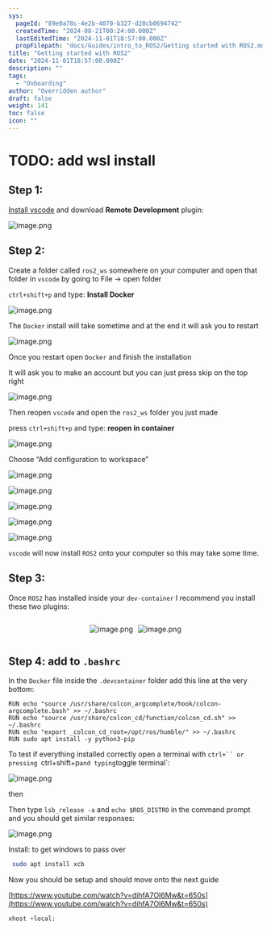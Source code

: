 ```yaml
---
sys:
  pageId: "89e0a78c-4e2b-4070-b327-d28cb0694742"
  createdTime: "2024-08-21T00:24:00.000Z"
  lastEditedTime: "2024-11-01T18:57:00.000Z"
  propFilepath: "docs/Guides/intro_to_ROS2/Getting started with ROS2.md"
title: "Getting started with ROS2"
date: "2024-11-01T18:57:00.000Z"
description: ""
tags:
  - "Onboarding"
author: "Overridden author"
draft: false
weight: 141
toc: false
icon: ""
---
```


# TODO: add wsl install

## Step 1:

[Install vscode](https://code.visualstudio.com/download) and download **Remote Development** plugin:

![image.png](https://prod-files-secure.s3.us-west-2.amazonaws.com/d518164a-d88e-44d1-a4ee-3adb3bd8bce0/efb52993-1881-4a40-b95e-6f020334f022/image.png?X-Amz-Algorithm=AWS4-HMAC-SHA256&X-Amz-Content-Sha256=UNSIGNED-PAYLOAD&X-Amz-Credential=ASIAZI2LB4663GT4RRBX%2F20250206%2Fus-west-2%2Fs3%2Faws4_request&X-Amz-Date=20250206T210653Z&X-Amz-Expires=3600&X-Amz-Security-Token=IQoJb3JpZ2luX2VjEE0aCXVzLXdlc3QtMiJHMEUCIEXb7RMFzqquwmM%2BvMEX6UL4uBoUYqTB6BXL80pxsdYlAiEAo20bcSIPycNoV2SpwJU3ErxdA1aEuReweOswzf8Ze2kq%2FwMIZhAAGgw2Mzc0MjMxODM4MDUiDP3D1v4X2p%2B%2BzSc4SyrcA1duX%2BHbQRReI%2BbFG%2Bf%2FymSr6094DkUf79XBvUjVhefiKqctd2fSsrSES5CHZUba0JEjcwWt3gbLTW3KhC0Z2m70MFeTGgqONoPqE4AUm0zwII4bIW5SmgIn60974OtO7F2vobtP7Eh0Bwykz08DPYxGBP52qvsCTs%2FTEaz4G%2BCTp45K4SPR4dAUhadcJdd6291r3%2FLgh7yP19wJ1GIPp5UrK%2B%2FwxMm1RyY4Bhj5Qy6795%2FujZY8mz0fw8CGBREst7PZSLNw6Ejaueds7D4KpU9uIuY2suIAfldkUatQGpVuou0tTl%2FHnQJ0hrNEiBqicR8xDv2TQntdlGDVs0woIi%2Bqy7kOo6SHDFBQXwnKm5toMU%2BfoKzXGrltN8slrWf%2BA2mGFjl%2BJfB%2Fm8l8MQo8CPvOA%2BhwJUr9fu4K7buAI8FZ2ObKHa%2BtPBQG%2BhtSo9c3TXzE9wF3okxKWjlgJGMeEElc9gplJkh7cUx4xgTlBg12aqIiSWJxx%2FKW2tyN5sq1Ysisa6zAakNMTgmmrESj8FK75o0h1vgWQZHM6fTuPTNcyggdvQKVcrVYqY6rBNftBCpA4LOd7jmb763HliJU0SqfEGxaxgCYJhhv3VKj%2FgfDGmiOc9VUY%2FQsdbAHMPe4lL0GOqUBz9W7c79QeZSlGRATcjD2A8xan6Ja9pgIJEioINwYUpGdYyZbM96PBwwFDBDJ94rvhZ2TAvYYV3stzH%2FdK4w9XlXA%2FpHc%2BZ%2FXmVG%2Bs9lGAeJyZz3GLn%2Fl14L7MpmST6br4pM6Su179sYPVw2IwmbW0OD92Q8g7hLVXN1IGNQdN3CW7owD31xPaYCZnIaQvx7E6%2F7%2BWGAok6fIyN79F8b0rHiipQ7H&X-Amz-Signature=0685d846959f5ee46950b963571a43c8e0f66c882c1dbeb7667f9197702070d5&X-Amz-SignedHeaders=host&x-id=GetObject)

## Step 2:

Create a folder called `ros2_ws` somewhere on your computer and open that folder in `vscode` by going to File → open folder 

`ctrl+shift+p` and type: **Install Docker**

![image.png](https://prod-files-secure.s3.us-west-2.amazonaws.com/d518164a-d88e-44d1-a4ee-3adb3bd8bce0/2269dc0e-1cd5-47ff-bceb-c04ad9b2eab0/image.png?X-Amz-Algorithm=AWS4-HMAC-SHA256&X-Amz-Content-Sha256=UNSIGNED-PAYLOAD&X-Amz-Credential=ASIAZI2LB4663GT4RRBX%2F20250206%2Fus-west-2%2Fs3%2Faws4_request&X-Amz-Date=20250206T210653Z&X-Amz-Expires=3600&X-Amz-Security-Token=IQoJb3JpZ2luX2VjEE0aCXVzLXdlc3QtMiJHMEUCIEXb7RMFzqquwmM%2BvMEX6UL4uBoUYqTB6BXL80pxsdYlAiEAo20bcSIPycNoV2SpwJU3ErxdA1aEuReweOswzf8Ze2kq%2FwMIZhAAGgw2Mzc0MjMxODM4MDUiDP3D1v4X2p%2B%2BzSc4SyrcA1duX%2BHbQRReI%2BbFG%2Bf%2FymSr6094DkUf79XBvUjVhefiKqctd2fSsrSES5CHZUba0JEjcwWt3gbLTW3KhC0Z2m70MFeTGgqONoPqE4AUm0zwII4bIW5SmgIn60974OtO7F2vobtP7Eh0Bwykz08DPYxGBP52qvsCTs%2FTEaz4G%2BCTp45K4SPR4dAUhadcJdd6291r3%2FLgh7yP19wJ1GIPp5UrK%2B%2FwxMm1RyY4Bhj5Qy6795%2FujZY8mz0fw8CGBREst7PZSLNw6Ejaueds7D4KpU9uIuY2suIAfldkUatQGpVuou0tTl%2FHnQJ0hrNEiBqicR8xDv2TQntdlGDVs0woIi%2Bqy7kOo6SHDFBQXwnKm5toMU%2BfoKzXGrltN8slrWf%2BA2mGFjl%2BJfB%2Fm8l8MQo8CPvOA%2BhwJUr9fu4K7buAI8FZ2ObKHa%2BtPBQG%2BhtSo9c3TXzE9wF3okxKWjlgJGMeEElc9gplJkh7cUx4xgTlBg12aqIiSWJxx%2FKW2tyN5sq1Ysisa6zAakNMTgmmrESj8FK75o0h1vgWQZHM6fTuPTNcyggdvQKVcrVYqY6rBNftBCpA4LOd7jmb763HliJU0SqfEGxaxgCYJhhv3VKj%2FgfDGmiOc9VUY%2FQsdbAHMPe4lL0GOqUBz9W7c79QeZSlGRATcjD2A8xan6Ja9pgIJEioINwYUpGdYyZbM96PBwwFDBDJ94rvhZ2TAvYYV3stzH%2FdK4w9XlXA%2FpHc%2BZ%2FXmVG%2Bs9lGAeJyZz3GLn%2Fl14L7MpmST6br4pM6Su179sYPVw2IwmbW0OD92Q8g7hLVXN1IGNQdN3CW7owD31xPaYCZnIaQvx7E6%2F7%2BWGAok6fIyN79F8b0rHiipQ7H&X-Amz-Signature=a4253d12f1db3d9877cce5e8d5e47a4291d40252508429551a8b6a0c9785beb6&X-Amz-SignedHeaders=host&x-id=GetObject)

The `Docker` install will take sometime and at the end it will ask you to restart

![image.png](https://prod-files-secure.s3.us-west-2.amazonaws.com/d518164a-d88e-44d1-a4ee-3adb3bd8bce0/ed233f78-be33-4b1f-b89c-9c346c0e961e/image.png?X-Amz-Algorithm=AWS4-HMAC-SHA256&X-Amz-Content-Sha256=UNSIGNED-PAYLOAD&X-Amz-Credential=ASIAZI2LB4663GT4RRBX%2F20250206%2Fus-west-2%2Fs3%2Faws4_request&X-Amz-Date=20250206T210653Z&X-Amz-Expires=3600&X-Amz-Security-Token=IQoJb3JpZ2luX2VjEE0aCXVzLXdlc3QtMiJHMEUCIEXb7RMFzqquwmM%2BvMEX6UL4uBoUYqTB6BXL80pxsdYlAiEAo20bcSIPycNoV2SpwJU3ErxdA1aEuReweOswzf8Ze2kq%2FwMIZhAAGgw2Mzc0MjMxODM4MDUiDP3D1v4X2p%2B%2BzSc4SyrcA1duX%2BHbQRReI%2BbFG%2Bf%2FymSr6094DkUf79XBvUjVhefiKqctd2fSsrSES5CHZUba0JEjcwWt3gbLTW3KhC0Z2m70MFeTGgqONoPqE4AUm0zwII4bIW5SmgIn60974OtO7F2vobtP7Eh0Bwykz08DPYxGBP52qvsCTs%2FTEaz4G%2BCTp45K4SPR4dAUhadcJdd6291r3%2FLgh7yP19wJ1GIPp5UrK%2B%2FwxMm1RyY4Bhj5Qy6795%2FujZY8mz0fw8CGBREst7PZSLNw6Ejaueds7D4KpU9uIuY2suIAfldkUatQGpVuou0tTl%2FHnQJ0hrNEiBqicR8xDv2TQntdlGDVs0woIi%2Bqy7kOo6SHDFBQXwnKm5toMU%2BfoKzXGrltN8slrWf%2BA2mGFjl%2BJfB%2Fm8l8MQo8CPvOA%2BhwJUr9fu4K7buAI8FZ2ObKHa%2BtPBQG%2BhtSo9c3TXzE9wF3okxKWjlgJGMeEElc9gplJkh7cUx4xgTlBg12aqIiSWJxx%2FKW2tyN5sq1Ysisa6zAakNMTgmmrESj8FK75o0h1vgWQZHM6fTuPTNcyggdvQKVcrVYqY6rBNftBCpA4LOd7jmb763HliJU0SqfEGxaxgCYJhhv3VKj%2FgfDGmiOc9VUY%2FQsdbAHMPe4lL0GOqUBz9W7c79QeZSlGRATcjD2A8xan6Ja9pgIJEioINwYUpGdYyZbM96PBwwFDBDJ94rvhZ2TAvYYV3stzH%2FdK4w9XlXA%2FpHc%2BZ%2FXmVG%2Bs9lGAeJyZz3GLn%2Fl14L7MpmST6br4pM6Su179sYPVw2IwmbW0OD92Q8g7hLVXN1IGNQdN3CW7owD31xPaYCZnIaQvx7E6%2F7%2BWGAok6fIyN79F8b0rHiipQ7H&X-Amz-Signature=d649a76d57fa5e9289453757e3996579eeeab90c76e04cb80d4033520574ee1a&X-Amz-SignedHeaders=host&x-id=GetObject)

Once you restart open `Docker` and finish the installation

It will ask you to make an account but you can just press skip on the top right

![image.png](https://prod-files-secure.s3.us-west-2.amazonaws.com/d518164a-d88e-44d1-a4ee-3adb3bd8bce0/21010ad9-1659-4fd9-9f59-9932a09b2a3d/image.png?X-Amz-Algorithm=AWS4-HMAC-SHA256&X-Amz-Content-Sha256=UNSIGNED-PAYLOAD&X-Amz-Credential=ASIAZI2LB4663GT4RRBX%2F20250206%2Fus-west-2%2Fs3%2Faws4_request&X-Amz-Date=20250206T210653Z&X-Amz-Expires=3600&X-Amz-Security-Token=IQoJb3JpZ2luX2VjEE0aCXVzLXdlc3QtMiJHMEUCIEXb7RMFzqquwmM%2BvMEX6UL4uBoUYqTB6BXL80pxsdYlAiEAo20bcSIPycNoV2SpwJU3ErxdA1aEuReweOswzf8Ze2kq%2FwMIZhAAGgw2Mzc0MjMxODM4MDUiDP3D1v4X2p%2B%2BzSc4SyrcA1duX%2BHbQRReI%2BbFG%2Bf%2FymSr6094DkUf79XBvUjVhefiKqctd2fSsrSES5CHZUba0JEjcwWt3gbLTW3KhC0Z2m70MFeTGgqONoPqE4AUm0zwII4bIW5SmgIn60974OtO7F2vobtP7Eh0Bwykz08DPYxGBP52qvsCTs%2FTEaz4G%2BCTp45K4SPR4dAUhadcJdd6291r3%2FLgh7yP19wJ1GIPp5UrK%2B%2FwxMm1RyY4Bhj5Qy6795%2FujZY8mz0fw8CGBREst7PZSLNw6Ejaueds7D4KpU9uIuY2suIAfldkUatQGpVuou0tTl%2FHnQJ0hrNEiBqicR8xDv2TQntdlGDVs0woIi%2Bqy7kOo6SHDFBQXwnKm5toMU%2BfoKzXGrltN8slrWf%2BA2mGFjl%2BJfB%2Fm8l8MQo8CPvOA%2BhwJUr9fu4K7buAI8FZ2ObKHa%2BtPBQG%2BhtSo9c3TXzE9wF3okxKWjlgJGMeEElc9gplJkh7cUx4xgTlBg12aqIiSWJxx%2FKW2tyN5sq1Ysisa6zAakNMTgmmrESj8FK75o0h1vgWQZHM6fTuPTNcyggdvQKVcrVYqY6rBNftBCpA4LOd7jmb763HliJU0SqfEGxaxgCYJhhv3VKj%2FgfDGmiOc9VUY%2FQsdbAHMPe4lL0GOqUBz9W7c79QeZSlGRATcjD2A8xan6Ja9pgIJEioINwYUpGdYyZbM96PBwwFDBDJ94rvhZ2TAvYYV3stzH%2FdK4w9XlXA%2FpHc%2BZ%2FXmVG%2Bs9lGAeJyZz3GLn%2Fl14L7MpmST6br4pM6Su179sYPVw2IwmbW0OD92Q8g7hLVXN1IGNQdN3CW7owD31xPaYCZnIaQvx7E6%2F7%2BWGAok6fIyN79F8b0rHiipQ7H&X-Amz-Signature=9276dbc136790dd14efefdaa9decfcfb46ec2276af79927d78933720602a8e49&X-Amz-SignedHeaders=host&x-id=GetObject)

Then reopen `vscode` and open the `ros2_ws` folder you just made

press `ctrl+shift+p` and type: **reopen in container**

![image.png](https://prod-files-secure.s3.us-west-2.amazonaws.com/d518164a-d88e-44d1-a4ee-3adb3bd8bce0/4e93b8c2-41ad-488c-8095-c74205196118/image.png?X-Amz-Algorithm=AWS4-HMAC-SHA256&X-Amz-Content-Sha256=UNSIGNED-PAYLOAD&X-Amz-Credential=ASIAZI2LB4663GT4RRBX%2F20250206%2Fus-west-2%2Fs3%2Faws4_request&X-Amz-Date=20250206T210653Z&X-Amz-Expires=3600&X-Amz-Security-Token=IQoJb3JpZ2luX2VjEE0aCXVzLXdlc3QtMiJHMEUCIEXb7RMFzqquwmM%2BvMEX6UL4uBoUYqTB6BXL80pxsdYlAiEAo20bcSIPycNoV2SpwJU3ErxdA1aEuReweOswzf8Ze2kq%2FwMIZhAAGgw2Mzc0MjMxODM4MDUiDP3D1v4X2p%2B%2BzSc4SyrcA1duX%2BHbQRReI%2BbFG%2Bf%2FymSr6094DkUf79XBvUjVhefiKqctd2fSsrSES5CHZUba0JEjcwWt3gbLTW3KhC0Z2m70MFeTGgqONoPqE4AUm0zwII4bIW5SmgIn60974OtO7F2vobtP7Eh0Bwykz08DPYxGBP52qvsCTs%2FTEaz4G%2BCTp45K4SPR4dAUhadcJdd6291r3%2FLgh7yP19wJ1GIPp5UrK%2B%2FwxMm1RyY4Bhj5Qy6795%2FujZY8mz0fw8CGBREst7PZSLNw6Ejaueds7D4KpU9uIuY2suIAfldkUatQGpVuou0tTl%2FHnQJ0hrNEiBqicR8xDv2TQntdlGDVs0woIi%2Bqy7kOo6SHDFBQXwnKm5toMU%2BfoKzXGrltN8slrWf%2BA2mGFjl%2BJfB%2Fm8l8MQo8CPvOA%2BhwJUr9fu4K7buAI8FZ2ObKHa%2BtPBQG%2BhtSo9c3TXzE9wF3okxKWjlgJGMeEElc9gplJkh7cUx4xgTlBg12aqIiSWJxx%2FKW2tyN5sq1Ysisa6zAakNMTgmmrESj8FK75o0h1vgWQZHM6fTuPTNcyggdvQKVcrVYqY6rBNftBCpA4LOd7jmb763HliJU0SqfEGxaxgCYJhhv3VKj%2FgfDGmiOc9VUY%2FQsdbAHMPe4lL0GOqUBz9W7c79QeZSlGRATcjD2A8xan6Ja9pgIJEioINwYUpGdYyZbM96PBwwFDBDJ94rvhZ2TAvYYV3stzH%2FdK4w9XlXA%2FpHc%2BZ%2FXmVG%2Bs9lGAeJyZz3GLn%2Fl14L7MpmST6br4pM6Su179sYPVw2IwmbW0OD92Q8g7hLVXN1IGNQdN3CW7owD31xPaYCZnIaQvx7E6%2F7%2BWGAok6fIyN79F8b0rHiipQ7H&X-Amz-Signature=c2cc4a75c36e394a4f8a2dd482b68139c65a8c05dff9245b07ea668cd32e0773&X-Amz-SignedHeaders=host&x-id=GetObject)

Choose “Add configuration to workspace”

![image.png](https://prod-files-secure.s3.us-west-2.amazonaws.com/d518164a-d88e-44d1-a4ee-3adb3bd8bce0/9560b282-5060-4989-ba37-97e7b2c22476/image.png?X-Amz-Algorithm=AWS4-HMAC-SHA256&X-Amz-Content-Sha256=UNSIGNED-PAYLOAD&X-Amz-Credential=ASIAZI2LB4663GT4RRBX%2F20250206%2Fus-west-2%2Fs3%2Faws4_request&X-Amz-Date=20250206T210653Z&X-Amz-Expires=3600&X-Amz-Security-Token=IQoJb3JpZ2luX2VjEE0aCXVzLXdlc3QtMiJHMEUCIEXb7RMFzqquwmM%2BvMEX6UL4uBoUYqTB6BXL80pxsdYlAiEAo20bcSIPycNoV2SpwJU3ErxdA1aEuReweOswzf8Ze2kq%2FwMIZhAAGgw2Mzc0MjMxODM4MDUiDP3D1v4X2p%2B%2BzSc4SyrcA1duX%2BHbQRReI%2BbFG%2Bf%2FymSr6094DkUf79XBvUjVhefiKqctd2fSsrSES5CHZUba0JEjcwWt3gbLTW3KhC0Z2m70MFeTGgqONoPqE4AUm0zwII4bIW5SmgIn60974OtO7F2vobtP7Eh0Bwykz08DPYxGBP52qvsCTs%2FTEaz4G%2BCTp45K4SPR4dAUhadcJdd6291r3%2FLgh7yP19wJ1GIPp5UrK%2B%2FwxMm1RyY4Bhj5Qy6795%2FujZY8mz0fw8CGBREst7PZSLNw6Ejaueds7D4KpU9uIuY2suIAfldkUatQGpVuou0tTl%2FHnQJ0hrNEiBqicR8xDv2TQntdlGDVs0woIi%2Bqy7kOo6SHDFBQXwnKm5toMU%2BfoKzXGrltN8slrWf%2BA2mGFjl%2BJfB%2Fm8l8MQo8CPvOA%2BhwJUr9fu4K7buAI8FZ2ObKHa%2BtPBQG%2BhtSo9c3TXzE9wF3okxKWjlgJGMeEElc9gplJkh7cUx4xgTlBg12aqIiSWJxx%2FKW2tyN5sq1Ysisa6zAakNMTgmmrESj8FK75o0h1vgWQZHM6fTuPTNcyggdvQKVcrVYqY6rBNftBCpA4LOd7jmb763HliJU0SqfEGxaxgCYJhhv3VKj%2FgfDGmiOc9VUY%2FQsdbAHMPe4lL0GOqUBz9W7c79QeZSlGRATcjD2A8xan6Ja9pgIJEioINwYUpGdYyZbM96PBwwFDBDJ94rvhZ2TAvYYV3stzH%2FdK4w9XlXA%2FpHc%2BZ%2FXmVG%2Bs9lGAeJyZz3GLn%2Fl14L7MpmST6br4pM6Su179sYPVw2IwmbW0OD92Q8g7hLVXN1IGNQdN3CW7owD31xPaYCZnIaQvx7E6%2F7%2BWGAok6fIyN79F8b0rHiipQ7H&X-Amz-Signature=c1708481097252dff0bdcdf7b61e76c845da9362fe20c1d1aeccca1ca360e410&X-Amz-SignedHeaders=host&x-id=GetObject)

![image.png](https://prod-files-secure.s3.us-west-2.amazonaws.com/d518164a-d88e-44d1-a4ee-3adb3bd8bce0/2ee63f81-886b-48e8-a553-dc6e5eac99e4/image.png?X-Amz-Algorithm=AWS4-HMAC-SHA256&X-Amz-Content-Sha256=UNSIGNED-PAYLOAD&X-Amz-Credential=ASIAZI2LB4663GT4RRBX%2F20250206%2Fus-west-2%2Fs3%2Faws4_request&X-Amz-Date=20250206T210653Z&X-Amz-Expires=3600&X-Amz-Security-Token=IQoJb3JpZ2luX2VjEE0aCXVzLXdlc3QtMiJHMEUCIEXb7RMFzqquwmM%2BvMEX6UL4uBoUYqTB6BXL80pxsdYlAiEAo20bcSIPycNoV2SpwJU3ErxdA1aEuReweOswzf8Ze2kq%2FwMIZhAAGgw2Mzc0MjMxODM4MDUiDP3D1v4X2p%2B%2BzSc4SyrcA1duX%2BHbQRReI%2BbFG%2Bf%2FymSr6094DkUf79XBvUjVhefiKqctd2fSsrSES5CHZUba0JEjcwWt3gbLTW3KhC0Z2m70MFeTGgqONoPqE4AUm0zwII4bIW5SmgIn60974OtO7F2vobtP7Eh0Bwykz08DPYxGBP52qvsCTs%2FTEaz4G%2BCTp45K4SPR4dAUhadcJdd6291r3%2FLgh7yP19wJ1GIPp5UrK%2B%2FwxMm1RyY4Bhj5Qy6795%2FujZY8mz0fw8CGBREst7PZSLNw6Ejaueds7D4KpU9uIuY2suIAfldkUatQGpVuou0tTl%2FHnQJ0hrNEiBqicR8xDv2TQntdlGDVs0woIi%2Bqy7kOo6SHDFBQXwnKm5toMU%2BfoKzXGrltN8slrWf%2BA2mGFjl%2BJfB%2Fm8l8MQo8CPvOA%2BhwJUr9fu4K7buAI8FZ2ObKHa%2BtPBQG%2BhtSo9c3TXzE9wF3okxKWjlgJGMeEElc9gplJkh7cUx4xgTlBg12aqIiSWJxx%2FKW2tyN5sq1Ysisa6zAakNMTgmmrESj8FK75o0h1vgWQZHM6fTuPTNcyggdvQKVcrVYqY6rBNftBCpA4LOd7jmb763HliJU0SqfEGxaxgCYJhhv3VKj%2FgfDGmiOc9VUY%2FQsdbAHMPe4lL0GOqUBz9W7c79QeZSlGRATcjD2A8xan6Ja9pgIJEioINwYUpGdYyZbM96PBwwFDBDJ94rvhZ2TAvYYV3stzH%2FdK4w9XlXA%2FpHc%2BZ%2FXmVG%2Bs9lGAeJyZz3GLn%2Fl14L7MpmST6br4pM6Su179sYPVw2IwmbW0OD92Q8g7hLVXN1IGNQdN3CW7owD31xPaYCZnIaQvx7E6%2F7%2BWGAok6fIyN79F8b0rHiipQ7H&X-Amz-Signature=f9ab07dc76dbd82327fa0323f4e62ffa6dfe9d3d4b15965563d61e9b9c1ae2fd&X-Amz-SignedHeaders=host&x-id=GetObject)

![image.png](https://prod-files-secure.s3.us-west-2.amazonaws.com/d518164a-d88e-44d1-a4ee-3adb3bd8bce0/ae1580b2-b048-407e-aed9-b584224a7a04/image.png?X-Amz-Algorithm=AWS4-HMAC-SHA256&X-Amz-Content-Sha256=UNSIGNED-PAYLOAD&X-Amz-Credential=ASIAZI2LB4663GT4RRBX%2F20250206%2Fus-west-2%2Fs3%2Faws4_request&X-Amz-Date=20250206T210653Z&X-Amz-Expires=3600&X-Amz-Security-Token=IQoJb3JpZ2luX2VjEE0aCXVzLXdlc3QtMiJHMEUCIEXb7RMFzqquwmM%2BvMEX6UL4uBoUYqTB6BXL80pxsdYlAiEAo20bcSIPycNoV2SpwJU3ErxdA1aEuReweOswzf8Ze2kq%2FwMIZhAAGgw2Mzc0MjMxODM4MDUiDP3D1v4X2p%2B%2BzSc4SyrcA1duX%2BHbQRReI%2BbFG%2Bf%2FymSr6094DkUf79XBvUjVhefiKqctd2fSsrSES5CHZUba0JEjcwWt3gbLTW3KhC0Z2m70MFeTGgqONoPqE4AUm0zwII4bIW5SmgIn60974OtO7F2vobtP7Eh0Bwykz08DPYxGBP52qvsCTs%2FTEaz4G%2BCTp45K4SPR4dAUhadcJdd6291r3%2FLgh7yP19wJ1GIPp5UrK%2B%2FwxMm1RyY4Bhj5Qy6795%2FujZY8mz0fw8CGBREst7PZSLNw6Ejaueds7D4KpU9uIuY2suIAfldkUatQGpVuou0tTl%2FHnQJ0hrNEiBqicR8xDv2TQntdlGDVs0woIi%2Bqy7kOo6SHDFBQXwnKm5toMU%2BfoKzXGrltN8slrWf%2BA2mGFjl%2BJfB%2Fm8l8MQo8CPvOA%2BhwJUr9fu4K7buAI8FZ2ObKHa%2BtPBQG%2BhtSo9c3TXzE9wF3okxKWjlgJGMeEElc9gplJkh7cUx4xgTlBg12aqIiSWJxx%2FKW2tyN5sq1Ysisa6zAakNMTgmmrESj8FK75o0h1vgWQZHM6fTuPTNcyggdvQKVcrVYqY6rBNftBCpA4LOd7jmb763HliJU0SqfEGxaxgCYJhhv3VKj%2FgfDGmiOc9VUY%2FQsdbAHMPe4lL0GOqUBz9W7c79QeZSlGRATcjD2A8xan6Ja9pgIJEioINwYUpGdYyZbM96PBwwFDBDJ94rvhZ2TAvYYV3stzH%2FdK4w9XlXA%2FpHc%2BZ%2FXmVG%2Bs9lGAeJyZz3GLn%2Fl14L7MpmST6br4pM6Su179sYPVw2IwmbW0OD92Q8g7hLVXN1IGNQdN3CW7owD31xPaYCZnIaQvx7E6%2F7%2BWGAok6fIyN79F8b0rHiipQ7H&X-Amz-Signature=9f1ad1adbaaebddc0e4125535744935025c711fb4f851e97e0aa559edf323387&X-Amz-SignedHeaders=host&x-id=GetObject)

![image.png](https://prod-files-secure.s3.us-west-2.amazonaws.com/d518164a-d88e-44d1-a4ee-3adb3bd8bce0/53255b28-f75e-430f-b9e3-c0ac8577e42b/image.png?X-Amz-Algorithm=AWS4-HMAC-SHA256&X-Amz-Content-Sha256=UNSIGNED-PAYLOAD&X-Amz-Credential=ASIAZI2LB4663GT4RRBX%2F20250206%2Fus-west-2%2Fs3%2Faws4_request&X-Amz-Date=20250206T210653Z&X-Amz-Expires=3600&X-Amz-Security-Token=IQoJb3JpZ2luX2VjEE0aCXVzLXdlc3QtMiJHMEUCIEXb7RMFzqquwmM%2BvMEX6UL4uBoUYqTB6BXL80pxsdYlAiEAo20bcSIPycNoV2SpwJU3ErxdA1aEuReweOswzf8Ze2kq%2FwMIZhAAGgw2Mzc0MjMxODM4MDUiDP3D1v4X2p%2B%2BzSc4SyrcA1duX%2BHbQRReI%2BbFG%2Bf%2FymSr6094DkUf79XBvUjVhefiKqctd2fSsrSES5CHZUba0JEjcwWt3gbLTW3KhC0Z2m70MFeTGgqONoPqE4AUm0zwII4bIW5SmgIn60974OtO7F2vobtP7Eh0Bwykz08DPYxGBP52qvsCTs%2FTEaz4G%2BCTp45K4SPR4dAUhadcJdd6291r3%2FLgh7yP19wJ1GIPp5UrK%2B%2FwxMm1RyY4Bhj5Qy6795%2FujZY8mz0fw8CGBREst7PZSLNw6Ejaueds7D4KpU9uIuY2suIAfldkUatQGpVuou0tTl%2FHnQJ0hrNEiBqicR8xDv2TQntdlGDVs0woIi%2Bqy7kOo6SHDFBQXwnKm5toMU%2BfoKzXGrltN8slrWf%2BA2mGFjl%2BJfB%2Fm8l8MQo8CPvOA%2BhwJUr9fu4K7buAI8FZ2ObKHa%2BtPBQG%2BhtSo9c3TXzE9wF3okxKWjlgJGMeEElc9gplJkh7cUx4xgTlBg12aqIiSWJxx%2FKW2tyN5sq1Ysisa6zAakNMTgmmrESj8FK75o0h1vgWQZHM6fTuPTNcyggdvQKVcrVYqY6rBNftBCpA4LOd7jmb763HliJU0SqfEGxaxgCYJhhv3VKj%2FgfDGmiOc9VUY%2FQsdbAHMPe4lL0GOqUBz9W7c79QeZSlGRATcjD2A8xan6Ja9pgIJEioINwYUpGdYyZbM96PBwwFDBDJ94rvhZ2TAvYYV3stzH%2FdK4w9XlXA%2FpHc%2BZ%2FXmVG%2Bs9lGAeJyZz3GLn%2Fl14L7MpmST6br4pM6Su179sYPVw2IwmbW0OD92Q8g7hLVXN1IGNQdN3CW7owD31xPaYCZnIaQvx7E6%2F7%2BWGAok6fIyN79F8b0rHiipQ7H&X-Amz-Signature=ff649c4c69acd0322bf9897d9b6a70956d039fbf689464cab54a4b386afbf2f0&X-Amz-SignedHeaders=host&x-id=GetObject)

![image.png](https://prod-files-secure.s3.us-west-2.amazonaws.com/d518164a-d88e-44d1-a4ee-3adb3bd8bce0/7c562767-5af9-4ffb-97d1-327bcdf4ee00/image.png?X-Amz-Algorithm=AWS4-HMAC-SHA256&X-Amz-Content-Sha256=UNSIGNED-PAYLOAD&X-Amz-Credential=ASIAZI2LB4663GT4RRBX%2F20250206%2Fus-west-2%2Fs3%2Faws4_request&X-Amz-Date=20250206T210653Z&X-Amz-Expires=3600&X-Amz-Security-Token=IQoJb3JpZ2luX2VjEE0aCXVzLXdlc3QtMiJHMEUCIEXb7RMFzqquwmM%2BvMEX6UL4uBoUYqTB6BXL80pxsdYlAiEAo20bcSIPycNoV2SpwJU3ErxdA1aEuReweOswzf8Ze2kq%2FwMIZhAAGgw2Mzc0MjMxODM4MDUiDP3D1v4X2p%2B%2BzSc4SyrcA1duX%2BHbQRReI%2BbFG%2Bf%2FymSr6094DkUf79XBvUjVhefiKqctd2fSsrSES5CHZUba0JEjcwWt3gbLTW3KhC0Z2m70MFeTGgqONoPqE4AUm0zwII4bIW5SmgIn60974OtO7F2vobtP7Eh0Bwykz08DPYxGBP52qvsCTs%2FTEaz4G%2BCTp45K4SPR4dAUhadcJdd6291r3%2FLgh7yP19wJ1GIPp5UrK%2B%2FwxMm1RyY4Bhj5Qy6795%2FujZY8mz0fw8CGBREst7PZSLNw6Ejaueds7D4KpU9uIuY2suIAfldkUatQGpVuou0tTl%2FHnQJ0hrNEiBqicR8xDv2TQntdlGDVs0woIi%2Bqy7kOo6SHDFBQXwnKm5toMU%2BfoKzXGrltN8slrWf%2BA2mGFjl%2BJfB%2Fm8l8MQo8CPvOA%2BhwJUr9fu4K7buAI8FZ2ObKHa%2BtPBQG%2BhtSo9c3TXzE9wF3okxKWjlgJGMeEElc9gplJkh7cUx4xgTlBg12aqIiSWJxx%2FKW2tyN5sq1Ysisa6zAakNMTgmmrESj8FK75o0h1vgWQZHM6fTuPTNcyggdvQKVcrVYqY6rBNftBCpA4LOd7jmb763HliJU0SqfEGxaxgCYJhhv3VKj%2FgfDGmiOc9VUY%2FQsdbAHMPe4lL0GOqUBz9W7c79QeZSlGRATcjD2A8xan6Ja9pgIJEioINwYUpGdYyZbM96PBwwFDBDJ94rvhZ2TAvYYV3stzH%2FdK4w9XlXA%2FpHc%2BZ%2FXmVG%2Bs9lGAeJyZz3GLn%2Fl14L7MpmST6br4pM6Su179sYPVw2IwmbW0OD92Q8g7hLVXN1IGNQdN3CW7owD31xPaYCZnIaQvx7E6%2F7%2BWGAok6fIyN79F8b0rHiipQ7H&X-Amz-Signature=19f8512f77e5c5d07e204f7ff5b11a97da2112d82c5c7430e279b6b32488b8dd&X-Amz-SignedHeaders=host&x-id=GetObject)

`vscode` will now install `ROS2` onto your computer so this may take some time.

## Step 3:

Once `ROS2` has installed inside your `dev-container` I recommend you install these two plugins:

<div style="display: flex;flex-direction: row; column-gap:10px; max-width: 630px;justify-content: center;">
<div>

![image.png](https://prod-files-secure.s3.us-west-2.amazonaws.com/d518164a-d88e-44d1-a4ee-3adb3bd8bce0/3fc3d550-5a54-4ba1-ba6b-faa01cdb7369/image.png?X-Amz-Algorithm=AWS4-HMAC-SHA256&X-Amz-Content-Sha256=UNSIGNED-PAYLOAD&X-Amz-Credential=ASIAZI2LB466U6RRIB6S%2F20250206%2Fus-west-2%2Fs3%2Faws4_request&X-Amz-Date=20250206T210656Z&X-Amz-Expires=3600&X-Amz-Security-Token=IQoJb3JpZ2luX2VjEE0aCXVzLXdlc3QtMiJIMEYCIQD3NddANBvpC9e1vNrsjnCBznUmxVIUztIFt5kL26eVMgIhANm9Q%2BSPW%2BvDPw9vEtJOQCwbtDXollNMQ95g3f8ggmPkKv8DCGYQABoMNjM3NDIzMTgzODA1IgwkK4a3myig5HBoOq4q3AM15XXfjyo1XBI3NCg3aJ3s3dzWadWjXwiiFd1zBBIS0QnJgfSXKYOYMjlFBQsFnKcOR0xt%2FE5EzcYgUZna%2BUd%2FvywhmRKyBocLim%2Fe7J6wwB92W9cm3tPRHv7%2FgDSdNmdIib3WC2HmzUkzBe37kRJy%2FRl9yPUs5PNN10Ixzf85M4I7vlP85%2FXqv%2FgQVZ6Xra5A1dzdx2rt%2BswaC%2FmDd16Nih2kID3ueNwPFhpKUnL3D7167GqUq4Z%2BCcCmwsB%2B%2BKGTKqCObZjFX96GGqCOAfuymBWSC0ZNIw5dudInsxspq8ypge%2BAgRccic5xvW3uX%2BrDGPJFZ0aqiyfrJt6EXniPuYRpLYSXHJderEmJaoP5sCn2ap9fHrdVzib6htOP6lCbuj%2FBuujYGpFvMXnVO6VaYHVtqUamyyN590EOcyJkaZRxCcjlxY3BITn%2FLWJxr1XSAr1HJltJvp%2BUPCpN%2B8DbIKKpcvYdmnxRgY7mU0OB9Pq2QW8DP7O5UJlW0f%2BBIY1mm0tIwjDsY8bfGv10k4s3fpdtKn4o1yZA2wxmjOvzOVci1HuzBbIc0CcJGsU%2BPW2CnM56VZ2shBSwiXqFw3%2FMrSAGlqrcub13LRot9Byk99WPFZ37I3o9vAVCUzCUuZS9BjqkAev2AB4gWgrr%2B5COcyxQYGRA5cG5W%2BfEfieZEtW8sry75pN4obfsUSFdl%2F8wLc%2FPrSy9YqObwaC2xCYX97J78cBF64Bl1uAtLPYmGQF8vzByNw5HRH8emV8CHXwKSQnL0W4S6O%2BC1uCf0opoGj8m7KZ%2Fq8uPvHnUxi8Se5jhlhqgMHB3c9gPMixjYdBzdQVx2O5E6sqYs7g9pwnhhTalWvuJDVp8&X-Amz-Signature=863f7684d7226ea3a4499b75417b74b712edd7c87da2467f33ac5991bf8c71ab&X-Amz-SignedHeaders=host&x-id=GetObject)

</div>
<div>

![image.png](https://prod-files-secure.s3.us-west-2.amazonaws.com/d518164a-d88e-44d1-a4ee-3adb3bd8bce0/d994cc66-13c2-4093-a5a3-f84cf4601a82/image.png?X-Amz-Algorithm=AWS4-HMAC-SHA256&X-Amz-Content-Sha256=UNSIGNED-PAYLOAD&X-Amz-Credential=ASIAZI2LB466Z7IQYQIW%2F20250206%2Fus-west-2%2Fs3%2Faws4_request&X-Amz-Date=20250206T210656Z&X-Amz-Expires=3600&X-Amz-Security-Token=IQoJb3JpZ2luX2VjEE0aCXVzLXdlc3QtMiJHMEUCIDLe0qelFeePWSi2REoPqHKyFmB9qMqVdbKmMM%2FboGxwAiEA6iyZiLJ8YVjBtKvPd3pgU52SQPBN%2Bsl4fP43zL8Frccq%2FwMIZhAAGgw2Mzc0MjMxODM4MDUiDDNMXoWIxeUMe8UawCrcA8KqrhD48ZBDj1yv4d4G0l9nxggXNMFwg5CNH%2BSh6QIHH5W8teTNqLx148JFfsVumngnqBDDSexdQYickmYmthNH2MjnbPN4pyOAJHPPdDPolf9Q3XSaU2S6e9H6Cnftg6SbOP16A0tFS%2F5mZtvhS1FgZ%2BZeNnfAl8biGgNviq2bllKfTIzAvhaL6Vmxytrc976LhARUUoRy2p6FvDLsRQHZel9sgpqCPL5DDo%2Fk23IWjuVSROm1EZ39qtKX7tjdTekdbKTQ3sS3BKQ7QuBDhFweazyyCh4StVSaj%2FolCyDIF8GUFmuWmGg0cjdPaW%2F7VcRlFeaFilvafL4v1PHPLDy4fS9PO006LJ7ZHKaYc3oz7hpUKhGwXO3dq7X26rt068dJ3mFJUeTGE%2Fv5T71PEhU%2BvhflR2usLG0BlTBS3ygdnbFRHm5Aqk5rF7hRMlWPFxygM%2FkbNgpwzz35%2B5kotv9Ipm%2BjYmnwsVUCYZmVfzhzr6MEdAKISMXQI6oPEFUZGi8iRfhHAB3abeZX8g9ADwHbqGRZuaMfUKxuPo5r3cTwMc%2FhDyL%2BmeMEov1GCiPwi8EQSq%2FrF6a5LknS5Giye%2Fk6lw6N5M9207mIQKXK8sR3mv7dt6PvCbvKbyxwMJS5lL0GOqUBO%2Fm5hBoXXFD9XIiF1mlB8FDPLZlRZ6tlQHnZjHyErjEq37wkzfuZJLPJsYF7%2BS6PlMNtWPvrhrCZd08DUlkUv23bKnWdZkqvQAe6djP9sttmVBTiypjyKNw%2FwFQAaXXNl7IsSkmcm20J2WWfcgEKCa97REbTbVuBuaJ4mbdlGL0pK7nPgxPB%2FLDGIhmPefmugV5TNtO6UkZuPgiKhIpyb6l1x2IA&X-Amz-Signature=6d8f9544533e0b48e3fff254a06f766919af015b1858984a8d2199b3e88e2bac&X-Amz-SignedHeaders=host&x-id=GetObject)

</div>
</div>

## Step 4: add to `.bashrc`

In the `Docker` file inside the `.devcontainer` folder add this line at the very bottom: 

```docker
RUN echo "source /usr/share/colcon_argcomplete/hook/colcon-argcomplete.bash" >> ~/.bashrc
RUN echo "source /usr/share/colcon_cd/function/colcon_cd.sh" >> ~/.bashrc
RUN echo "export _colcon_cd_root=/opt/ros/humble/" >> ~/.bashrc
RUN sudo apt install -y python3-pip 
```

To test if everything installed correctly open a terminal with `ctrl+`` or pressing `ctrl+shift+p` and typing `toggle terminal`:

![image.png](https://prod-files-secure.s3.us-west-2.amazonaws.com/d518164a-d88e-44d1-a4ee-3adb3bd8bce0/6a4943d8-b04e-4c02-9a58-775f3384d1a5/image.png?X-Amz-Algorithm=AWS4-HMAC-SHA256&X-Amz-Content-Sha256=UNSIGNED-PAYLOAD&X-Amz-Credential=ASIAZI2LB4663GT4RRBX%2F20250206%2Fus-west-2%2Fs3%2Faws4_request&X-Amz-Date=20250206T210653Z&X-Amz-Expires=3600&X-Amz-Security-Token=IQoJb3JpZ2luX2VjEE0aCXVzLXdlc3QtMiJHMEUCIEXb7RMFzqquwmM%2BvMEX6UL4uBoUYqTB6BXL80pxsdYlAiEAo20bcSIPycNoV2SpwJU3ErxdA1aEuReweOswzf8Ze2kq%2FwMIZhAAGgw2Mzc0MjMxODM4MDUiDP3D1v4X2p%2B%2BzSc4SyrcA1duX%2BHbQRReI%2BbFG%2Bf%2FymSr6094DkUf79XBvUjVhefiKqctd2fSsrSES5CHZUba0JEjcwWt3gbLTW3KhC0Z2m70MFeTGgqONoPqE4AUm0zwII4bIW5SmgIn60974OtO7F2vobtP7Eh0Bwykz08DPYxGBP52qvsCTs%2FTEaz4G%2BCTp45K4SPR4dAUhadcJdd6291r3%2FLgh7yP19wJ1GIPp5UrK%2B%2FwxMm1RyY4Bhj5Qy6795%2FujZY8mz0fw8CGBREst7PZSLNw6Ejaueds7D4KpU9uIuY2suIAfldkUatQGpVuou0tTl%2FHnQJ0hrNEiBqicR8xDv2TQntdlGDVs0woIi%2Bqy7kOo6SHDFBQXwnKm5toMU%2BfoKzXGrltN8slrWf%2BA2mGFjl%2BJfB%2Fm8l8MQo8CPvOA%2BhwJUr9fu4K7buAI8FZ2ObKHa%2BtPBQG%2BhtSo9c3TXzE9wF3okxKWjlgJGMeEElc9gplJkh7cUx4xgTlBg12aqIiSWJxx%2FKW2tyN5sq1Ysisa6zAakNMTgmmrESj8FK75o0h1vgWQZHM6fTuPTNcyggdvQKVcrVYqY6rBNftBCpA4LOd7jmb763HliJU0SqfEGxaxgCYJhhv3VKj%2FgfDGmiOc9VUY%2FQsdbAHMPe4lL0GOqUBz9W7c79QeZSlGRATcjD2A8xan6Ja9pgIJEioINwYUpGdYyZbM96PBwwFDBDJ94rvhZ2TAvYYV3stzH%2FdK4w9XlXA%2FpHc%2BZ%2FXmVG%2Bs9lGAeJyZz3GLn%2Fl14L7MpmST6br4pM6Su179sYPVw2IwmbW0OD92Q8g7hLVXN1IGNQdN3CW7owD31xPaYCZnIaQvx7E6%2F7%2BWGAok6fIyN79F8b0rHiipQ7H&X-Amz-Signature=db3f93bcff9752b011ad33654d46ba2e9823a6bdeea45d1e5de8e5f789fea38a&X-Amz-SignedHeaders=host&x-id=GetObject)

then 

Then type `lsb_release -a` and `echo $ROS_DISTRO` in the command prompt and you should get similar responses:

![image.png](https://prod-files-secure.s3.us-west-2.amazonaws.com/d518164a-d88e-44d1-a4ee-3adb3bd8bce0/3e635dec-a805-4e85-8b9e-d000e5b71a4e/image.png?X-Amz-Algorithm=AWS4-HMAC-SHA256&X-Amz-Content-Sha256=UNSIGNED-PAYLOAD&X-Amz-Credential=ASIAZI2LB4663GT4RRBX%2F20250206%2Fus-west-2%2Fs3%2Faws4_request&X-Amz-Date=20250206T210653Z&X-Amz-Expires=3600&X-Amz-Security-Token=IQoJb3JpZ2luX2VjEE0aCXVzLXdlc3QtMiJHMEUCIEXb7RMFzqquwmM%2BvMEX6UL4uBoUYqTB6BXL80pxsdYlAiEAo20bcSIPycNoV2SpwJU3ErxdA1aEuReweOswzf8Ze2kq%2FwMIZhAAGgw2Mzc0MjMxODM4MDUiDP3D1v4X2p%2B%2BzSc4SyrcA1duX%2BHbQRReI%2BbFG%2Bf%2FymSr6094DkUf79XBvUjVhefiKqctd2fSsrSES5CHZUba0JEjcwWt3gbLTW3KhC0Z2m70MFeTGgqONoPqE4AUm0zwII4bIW5SmgIn60974OtO7F2vobtP7Eh0Bwykz08DPYxGBP52qvsCTs%2FTEaz4G%2BCTp45K4SPR4dAUhadcJdd6291r3%2FLgh7yP19wJ1GIPp5UrK%2B%2FwxMm1RyY4Bhj5Qy6795%2FujZY8mz0fw8CGBREst7PZSLNw6Ejaueds7D4KpU9uIuY2suIAfldkUatQGpVuou0tTl%2FHnQJ0hrNEiBqicR8xDv2TQntdlGDVs0woIi%2Bqy7kOo6SHDFBQXwnKm5toMU%2BfoKzXGrltN8slrWf%2BA2mGFjl%2BJfB%2Fm8l8MQo8CPvOA%2BhwJUr9fu4K7buAI8FZ2ObKHa%2BtPBQG%2BhtSo9c3TXzE9wF3okxKWjlgJGMeEElc9gplJkh7cUx4xgTlBg12aqIiSWJxx%2FKW2tyN5sq1Ysisa6zAakNMTgmmrESj8FK75o0h1vgWQZHM6fTuPTNcyggdvQKVcrVYqY6rBNftBCpA4LOd7jmb763HliJU0SqfEGxaxgCYJhhv3VKj%2FgfDGmiOc9VUY%2FQsdbAHMPe4lL0GOqUBz9W7c79QeZSlGRATcjD2A8xan6Ja9pgIJEioINwYUpGdYyZbM96PBwwFDBDJ94rvhZ2TAvYYV3stzH%2FdK4w9XlXA%2FpHc%2BZ%2FXmVG%2Bs9lGAeJyZz3GLn%2Fl14L7MpmST6br4pM6Su179sYPVw2IwmbW0OD92Q8g7hLVXN1IGNQdN3CW7owD31xPaYCZnIaQvx7E6%2F7%2BWGAok6fIyN79F8b0rHiipQ7H&X-Amz-Signature=ccbb684456f55dc3cec8b163792fda993793ddb1f05b75c85212cf53dd2b4d26&X-Amz-SignedHeaders=host&x-id=GetObject)

Install:  to get windows to pass over

```bash
 sudo apt install xcb
```

Now you should be setup and should move onto the next guide 

[https://www.youtube.com/watch?v=dihfA7Ol6Mw&t=650s](https://www.youtube.com/watch?v=dihfA7Ol6Mw&t=650s)

```python
xhost +local:
```
